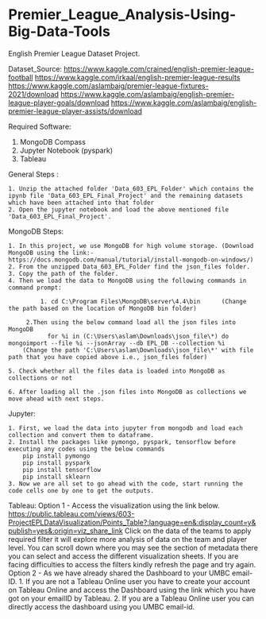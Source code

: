 # Premier_League_Analysis-Using-Big-Data-Tools

English Premier League Dataset Project.

Dataset_Source: https://www.kaggle.com/crained/english-premier-league-football
                https://www.kaggle.com/irkaal/english-premier-league-results
                https://www.kaggle.com/aslambaig/premier-league-fixtures-2021/download
                https://www.kaggle.com/aslambaig/english-premier-league-player-goals/download
                https://www.kaggle.com/aslambaig/english-premier-league-player-assists/download

Required Software:
1. MongoDB Compass
2. Jupyter Notebook (pyspark)
3. Tableau


General Steps :

	1. Unzip the attached folder 'Data_603_EPL_Folder' which contains the ipynb file 'Data_603_EPL_Final_Project' and the remaining datasets which have been attached into that folder
	2. Open the jupyter notebook and load the above mentioned file 'Data_603_EPL_Final_Project'.


MongoDB Steps:

	1. In this project, we use MongoDB for high volume storage. (Download MongoDB using the link:- https://docs.mongodb.com/manual/tutorial/install-mongodb-on-windows/)
	2. From the unzipped Data_603_EPL_Folder find the json_files folder.
	3. Copy the path of the folder.
	4. Then we load the data to MongoDB using the following commands in command prompt:
      
      	     1. cd C:\Program Files\MongoDB\server\4.4\bin      (Change the path based on the location of MongoDB bin folder)

	     2.Then using the below command load all the json files into MongoDB 
               for %i in (C:\Users\aslam\Downloads\json_file\*) do mongoimport --file %i --jsonArray --db EPL_DB --collection %i 
		(Change the path 'C:\Users\aslam\Downloads\json_file\*' with file path that you have copied above i.e., json_files folder)

	5. Check whether all the files data is loaded into MongoDB as collections or not
    
	6. After loading all the .json files into MongoDB as collections we move ahead with next steps. 



Jupyter:

	1. First, we load the data into jupyter from mongodb and load each collection and convert them to dataframe.
	2. Install the packages like pymongo, pyspark, tensorflow before executing any codes using the below commands
		pip install pymongo
		pip install pyspark
		pip install tensorflow
		pip install sklearn
	3. Now we are all set to go ahead with the code, start running the code cells one by one to get the outputs.
	
Tableau: 
Option 1 -
	Access the visualization using the link below.
 	https://public.tableau.com/views/603-ProjectEPLDataVisualization/Points_Table?:language=en&:display_count=y&publish=yes&:origin=viz_share_link
	Click on the data of the teams to apply required filter it will explore more analysis of data on the team and player level.
	You can scroll down where you may see the section of metadata there you can select and access the different visualization sheets. 
	If you are facing difficulties to access the filters kindly refresh the page and try again.
Option 2 - 
	As we have already shared the Dashboard to your UMBC email-ID. 
	1. If you are not a Tableau Online user you have to create your account on Tableau Online and access the Dashboard using the link which you have got on your emailID by Tableau. 
	2. If you are a Tableau Online user you can directly access the dashboard using you UMBC email-id.
